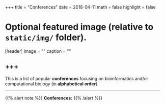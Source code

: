 +++
title = "Conferences"
date = 2018-04-11
math = false
highlight = false

# Optional featured image (relative to `static/img/` folder).
[header]
image = ""
caption = ""


+++
---
This is a list of popular **conferences** focusing on bioinformatics and/or computational biology (in **alphabetical order**).

---
{{% alert note %}}
**Conferences:**
{{% /alert %}}



             